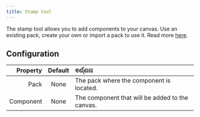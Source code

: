 ```yaml
---
title: Stamp tool
---
```


The stamp tool allows you to add components to your canvas.
Use an existing pack, create your own or import a pack to use it. Read more [here](../pack).

## Configuration

|  Property | Default | ଵର୍ଣ୍ଣନା                                                        |
| --------: | :-----: | :-------------------------------------------------------------- |
|      Pack |   None  | The pack where the component is located.        |
| Component |   None  | The component that will be added to the canvas. |
